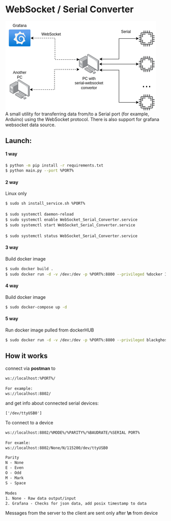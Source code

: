 # WebSocket / Serial Converter
![view1](./diagram.png)<br>
A small utility for transferring data from/to a Serial port (for example, Arduino) using the WebSocket protocol. There is also support for grafana websocket data source.
## Launch: 
#### 1 way
``` bash
$ python -m pip install -r requirements.txt
$ python main.py --port %PORT%
```
#### 2 way
Linux only
``` bash
$ sudo sh install_service.sh %PORT%

$ sudo systemctl daemon-reload
$ sudo systemctl enable WebSocket_Serial_Converter.service
$ sudo systemctl start WebSocket_Serial_Converter.service

$ sudo systemctl status WebSocket_Serial_Converter.service
```
#### 3 way
Build docker image
``` bash
$ sudo docker build .
$ sudo docker run -d -v /dev:/dev -p %PORT%:8800 --privileged %docker ID%
```

#### 4 way
Build docker image
``` bash
$ sudo docker-compose up -d
```
#### 5 way
Run docker image pulled from dockerHUB
``` bash
$ sudo docker run -d -v /dev:/dev -p %PORT%:8800 --privileged blackghostoff/websocketserialconverter
```


## How it works
connect via **postman** to
```
ws://localhost:%PORT%/

For example:
ws://localhost:8802/
```
and get info about connected serial devices:
``` Example!
['/dev/ttyUSB0']
```
To connect to a device
```
ws://localhost:8802/%MODE%/%PARITY%/%BAUDRATE/%SERIAL PORT%

For examle:
ws://localhost:8802/None/N/115200/dev/ttyUSB0
```
```
Parity
N - None
E - Even
O - Odd
M - Mark
S - Space

Modes
1. None - Raw data output/input
2. Grafana - Checks for json data, add posix timestamp to data
```

Messages from the server to the client are sent only after **\n** from device
